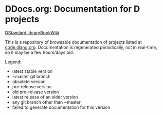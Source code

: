 # DDocs.org: Documentation for D projects

<div class="links">
<a href="http://dlang.org">D</a><a href="http://dlang.org/phobos/index.html">Standard library</a><a href="http://ddili.org/ders/d.en/index.html">Book</a><a href="http://wiki.dlang.org">Wiki</a>
</div>

This is a repository of browsable documentation of projects listed at
[code.dlang.org](http://code.dlang.org).  Documentation is regenerated
periodically, not in real-time, so it may be a few hours/days old.

Legend:

* <span class="latest">latest stable version</span>
* <span class="master">~master git branch</span>
* <span class="obsolete">obsolete version</span>
* <span class="prerelease">pre-release version</span>
* <span class="prerelease-old">old pre-release version</span>
* <span class="latest-old">latest release of an older version</span>
* <span class="branch">any git branch other than ~master</span>
* <span class="error">failed to generate documentation for this version</span>
